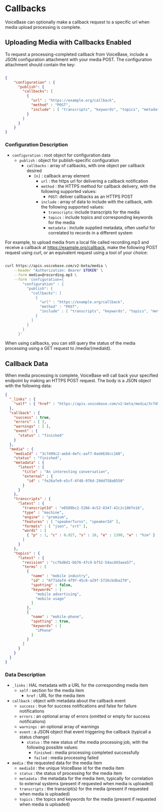 # Callbacks

VoiceBase can optionally make a callback request to a specific url when media upload processing is complete.

## Uploading Media with Callbacks Enabled

To request a processing-completed callback from VoiceBase, include a JSON configuration attachment with your media POST. The configuration attachment should contain the key:

```json

{
    "configuration" : {
      "publish": {
        "callbacks": [
          { 
            "url" : "https://example.org/callback",
            "method" : "POST",
            "include" : [ "transcripts", "keywords", "topics", "metadata" ]
          }
        ]
      }
    }
}

```

### Configuration Description

- `configuration` : root object for configuration data
    - `publish` : object for publish-specific configuration
        - `callbacks` : array of callbacks, with one object per callback desired
            - `[n]` : callback array element
                - `url` : the https url for delivering a callback notification
                - `method` : the HTTPS method for callback delivery, with the following supported values:
                    - `POST`: deliver callbacks as an HTTPS POST
                - `include` :  array of data to include with the callback, with the following supported values:
                    - `transcripts`: include transcripts for the media
                    - `topics` : include topics and corresponding keywords for the media
                    - `metadata` : include supplied metadata, often useful for correlated to records in a different system
                    
For example, to upload media from a local file called recording.mp3 and receive a callback at https://example.org/callback, make the following POST request using curl, or an equivalent request using a tool of your choice:

```bash

curl https://apis.voicebase.com/v2-beta/media \
    --header "Authorization: Bearer $TOKEN" \
    --form media=@recording.mp3 \
    --form 'configuration={
        "configuration" : {
          "publish": {
            "callbacks": [
              { 
                "url" : "https://example.org/callback",
                "method" : "POST",
                "include" : [ "transcripts", "keywords", "topics", "metadata" ]
              }
            ]
          }
        }
      }'

```

When using callbacks, you can still query the status of the media processing using a GET request to /media/{mediaId}.

## Callback Data

When media processing is complete, VoiceBase will call back your specified endpoint by making an HTTPS POST request. The body is a JSON object with the following data:

        
```json
{
  "_links" : {  
    "self" : { "href" : "https://apis.voicebase.com/v2-beta/media/3c7499c2-aebd-4efc-aaf7-0ad4636cc160" }
  },
  "callback" : {
    "success" : true,
    "errors" : [ ],
    "warnings" : [ ],
    "event" : {
      "status" : "finished"
    }
  },
  "media" : {
    "mediaId" : "3c7499c2-aebd-4efc-aaf7-0ad4636cc160",
    "status" : "finished",
    "metadata" : {
      "latest" : {
        "title" : "An interesting conversation",
        "external" : {
          "id" : "fe26afe9-e5cf-4f48-976d-29dd758a0550"
        }
      }
    },
    "transcripts" : {
      "latest" : {
        "transcriptId" : "e0589bc2-5266-4c52-8347-42c2c186fe16",
        "type" : "machine",
        "engine" : "premium",
        "features" : [ "speakerTurns", "speakerId" ],
        "formats" : [ "json", "srt" ],
        "words" : [
          { "p" : 1, "c" : 0.927, "s" : 10, "e" : 1390, "w" : "him" }
        ]
      }
    },
    "topics" : {
      "latest" : {
        "revision" : "cc7bd8d1-bb76-47c9-bf52-54acd43aea57",
        "terms" : [
          { 
            "name" : "mobile industry",
            "id" : "6f71daf4-4f97-45c6-a29f-5726cbdba270",
            "spotting" : false,
            "keywords" : [ 
              "mobile advertising",
              "mobile usage"
            ]
          },
          {
            "name" : "mobile-phone",
            "spotting" : true,
            "keywords" : [
              "iPhone"
            ]
          }
        ]
      }
    }
  }
}

```

### Data Description

- `_links` : HAL metadata with a URL for the corresponding media item
    - `self` : section for the media item
        - `href` : URL for the media item
- `callback` : object with metadata about the callback event
    - `success` : true for success notifications and false for failure notifications
    - `errors` : an optional array of errors (omitted or empty for success notifications)
    - `warnings` : an optional array of warnings
    - `event` : a JSON object that event triggering the callback (typicall a status change)
        - `status` : the new status of the media processing job, with the following possible values:
            - `finished` : media processing completed successfully
            - `failed` : media processing failed
- `media` : the requested data for the media item
    - `mediaId` : the unique VoiceBase id for the media item
    - `status` : the status of processing for the media item
    - `metadata` : the metadata for the media item, typically for correlation to external systems (present if requested when media is uploaded)
    - `transcripts` : the transcipt(s) for the media (present if requested when media is uploaded)
    - `topics` : the topics and keywords for the media (present if requested when media is uploaded)
